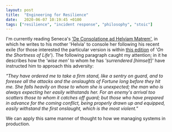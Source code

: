 ```yaml
---
layout: post
title:  "Engineering for Resilience"
date:   2020-06-07 10:19:45 +0100
tags: ["resilience", "incident response", "philosophy", "stoic"]
---
```


I'm currently reading Seneca's ['De Consolatione ad Helviam
Matrem'][consolation], in which he writes to his mother 'Helvia' to console her
following his recent exile (for those interested the particular version is
within [this edition][bookLink] of '_On the Shortness of Life_'). The following
paragraph caught my attention; in it he describes how the _'wise men'_ to whom
he has _'surrendered [himself]'_ have instructed him to approach this
adversity:

_"They have ordered me to take a firm stand, like a sentry on guard, and to
foresee all the attacks and the onslaughts of Fortune long before they hit me.
She falls heavily on those to whom she is unexpected; the man who is always
expecting her easily withstands her. For an enemy's arrival too scatters those
to whom it catches off guard; but those who have prepared in advance for the
coming conflict, being properly drawn up and equipped, easily withstand the
first onslaught, which is the most violent."_

We can apply this same manner of thought to how we managing systems in
production.


[consolation]: https://en.wikipedia.org/wiki/Seneca%27s_Consolations#De_Consolatione_ad_Helviam_Matrem
[bookLink]: https://www.penguin.co.uk/books/550/55097/on-the-shortness-of-life/9780141018812.html
